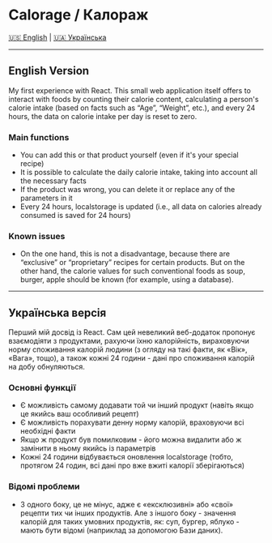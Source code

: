 # Calorage / Калораж

[🇺🇸 English](#english-version) | [🇺🇦 Українська](#українська-версія)

---

## English Version

My first experience with React. This small web application itself offers to interact with foods by counting their calorie content, calculating a person's calorie intake (based on facts such as “Age”, “Weight”, etc.), and every 24 hours, the data on calorie intake per day is reset to zero.

### Main functions

- You can add this or that product yourself (even if it's your special recipe)
- It is possible to calculate the daily calorie intake, taking into account all the necessary facts
- If the product was wrong, you can delete it or replace any of the parameters in it
- Every 24 hours, localstorage is updated (i.e., all data on calories already consumed is saved for 24 hours)

### Known issues

- On the one hand, this is not a disadvantage, because there are “exclusive” or “proprietary” recipes for certain products. But on the other hand, the calorie values for such conventional foods as soup, burger, apple should be known (for example, using a database).

---

## Українська версія

Перший мій досвід із React. Сам цей невеликий веб-додаток пропонує взаємодіяти з продуктами, рахуючи їхню калорійність, вираховуючи норму споживання калорій людини (з огляду на такі факти, як «Вік», «Вага», тощо), а також кожні 24 години - дані про споживання калорій на добу обнуляються.

### Основні функції

- Є можливість самому додавати той чи інший продукт (навіть якщо це якийсь ваш особливий рецепт)
- Є можливість порахувати денну норму калорій, враховуючи всі необхідні факти
- Якщо ж продукт був помилковим - його можна видалити або ж замінити в ньому якийсь із параметрів
- Кожні 24 години відбувається оновлення localstorage (тобто, протягом 24 годин, всі дані про вже вжиті калорії зберігаються)

### Відомі проблеми

- З одного боку, це не мінус, адже є «ексклюзивні» або «свої» рецепти тих чи інших продуктів. Але з іншого боку - значення калорій для таких умовних продуктів, як: суп, бургер, яблуко - мають бути відомі (наприклад за допомогою Бази даних).
